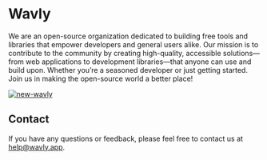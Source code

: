 # Wavly

We are an open-source organization dedicated to building free tools and libraries that empower developers and general users alike. Our mission is to contribute to the community by creating high-quality, accessible solutions—from web applications to development libraries—that anyone can use and build upon. Whether you’re a seasoned developer or just getting started. Join us in making the open-source world a better place!
<br>

[![new-wavly](https://github.com/user-attachments/assets/eb2d0c08-3a30-4bb6-bc64-79986f2bfefb)](https://wavly.app)

## Contact

If you have any questions or feedback, please feel free to contact us at help@wavly.app.
